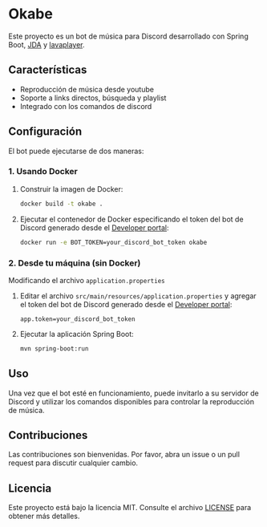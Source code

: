 # Okabe

Este proyecto es un bot de música para Discord desarrollado con Spring Boot, [JDA](https://github.com/discord-jda/JDA)
y [lavaplayer](https://github.com/lavalink-devs/lavaplayer). 
## Características

- Reproducción de música desde youtube
- Soporte a links directos, búsqueda y playlist
- Integrado con los comandos de discord

## Configuración

El bot puede ejecutarse de dos maneras:

### 1. Usando Docker

1. Construir la imagen de Docker:
    ```sh
    docker build -t okabe .
    ```

2. Ejecutar el contenedor de Docker especificando el token del bot de Discord generado desde el [Developer portal](https://discord.com/developers/applications):
    ```sh
    docker run -e BOT_TOKEN=your_discord_bot_token okabe
    ```

### 2. Desde tu máquina (sin Docker)
Modificando el archivo `application.properties`

1. Editar el archivo `src/main/resources/application.properties` y agregar el token del bot de Discord generado
desde el [Developer portal](https://discord.com/developers/applications):
    ```properties
    app.token=your_discord_bot_token
    ```

2. Ejecutar la aplicación Spring Boot:
    ```sh
    mvn spring-boot:run
    ```

## Uso

Una vez que el bot esté en funcionamiento, puede invitarlo a su servidor de Discord y utilizar los comandos disponibles para controlar la reproducción de música.

## Contribuciones

Las contribuciones son bienvenidas. Por favor, abra un issue o un pull request para discutir cualquier cambio.

## Licencia

Este proyecto está bajo la licencia MIT. Consulte el archivo [LICENSE](./LICENSE) para obtener más detalles.
